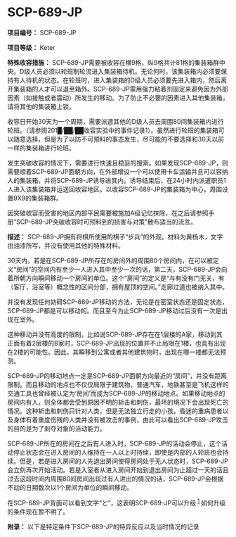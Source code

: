 # SCP-689-JP
**项目编号：** SCP-689-JP

**项目等级：** Keter

**特殊收容措施：** SCP-689-JP需要被收容在横9格，纵9格共计81格的集装箱群中央。D级人员必须以轮班制轮流进入集装箱待机。无论何时，该集装箱内必须要保持有人待机的状态。在轮班时，进入集装箱的D级人员必须要先进入箱内，然后离开集装箱的人才可以退至箱外。SCP-689-JP需用强力粘着剂固定来避免因为外部因素（如接触或者震动）所发生的移动。为了防止不必要的因素进入其他集装箱，请将其他的集装箱上锁。

收容日开始30天为一个周期，需要派遣其他的D级人员去周围80间集装箱内进行轮班。（请参照201█/██/██收容实验中的事件记录1）。虽然进行轮班的集装箱可以随意选择，但是为了以防不可预料的事态发生，尽可能的不要选择和30天以前一样的集装箱进行轮班。

发生突破收容的情况下，需要进行快速且稳妥的搜索。如果发现SCP-689-JP，则需要顺着SCP-689-JP面朝方向，在外部增设一个可以使用卡车运输并且可以容纳人的集装箱，并将SCP-689-JP诱导进其内。诱导结束后，在24小时内派遣职员1人进入该集装箱并运送回收容地区。以收容SCP-689-JP的集装箱为中心，周围设置9X9的集装箱群。

因突破收容而受害的地区内部平民需要被施加A级记忆抹除，在之后请参照手册“SCP-689-JP突破收容时可预料到的损害与对策”散布适当的流言。

**描述：** SCP-689-JP拥有将棋所使用的棋子“步兵”的外观。材料为黄杨木，文字由油漆所写，并没有使用其他的特殊材料。

30天内，若是在SCP-689-JP所存在的房间外的周围80个房间内，在可以被定义“房间”的空间内有至少一人进入其中至少一次的话，第二天，SCP-689-JP会向着所朝方向瞬间移动一个房间的单位。这个“房间”的定义是“与有没有门无关，有（客厅，浴室等）概念性的区间分部，拥有屋顶的空间。”走廊过道也被纳入其中。

并没有发现任何妨碍SCP-689-JP移动的方法，无论是在密室状态还是固定状态，SCP-689-JP都是可以移动的。而且至今为止SCP-689-JP移动过后没有一次是出现在室外。

这种移动并没有高度的限制，比如说SCP-689-JP存在在1层楼的A家，移动到其正面有着2层楼的B家时，SCP-689-JP出现的位置并不止局限在1楼，也具有出现在2楼的可能性。因此，其瞬移到公寓或者其他建筑物时，出现在哪一楼都无法预测。

SCP-689-JP的移动地点一定是SCP-689-JP面朝方向最近的“房间”，并没有距离限制。而且移动的地点也不仅仅局限于建筑物，普通汽车，地铁甚至是飞机这样的交通工具也曾经被认定为‘房间’而成为SCP-689-JP的移动地点。如果移动地点的房间内有人，则全体都会受到原因不明的斩击和刺伤，最坏的境况下会出现死亡的情况。这种斩击和刺伤只针对人类，但是无法独立行走的小孩，昏迷的重病患者以及身体有着重度伤残的人类并没有被攻击的事例，由此可以看出SCP-689-JP攻击的目的是为了剥夺对象的活动能力。

SCP-689-JP所在的房间在之后有人进入时，SCP-689-JP的活动会停止，这个活动停止状态会在进入房间的人维持在一人以上时持续，即使是内部的人轮班也会持续。但是，若是进入房间的人先退出房间使得房间处于无人状态时，SCP-689-JP会立刻再次开始活动。若是入室者从进入房间开始到退出房间为止超过一天的话且过去这段时间内周围80间房间出现过有人进出的情况的话，SCP-689-JP会根据不动的日期数次以1个房间为单位的瞬间移动。

在SCP-689-JP背面可以看到文字“と”，这表明SCP-689-JP可以升级<sup class='footnoteref'>
 <a shape='rect' class='footnoteref' id='footnoteref-1' href='javascript:;' onclick='WIKIDOT.page.utils.scrollToReference(&apos;footnote-1&apos;)'>1</a>
</sup>如何升级的条件现在暂不明了。

**附录：** 以下是特定条件下SCP-689-JP的特异反应以及当时情况的记录





